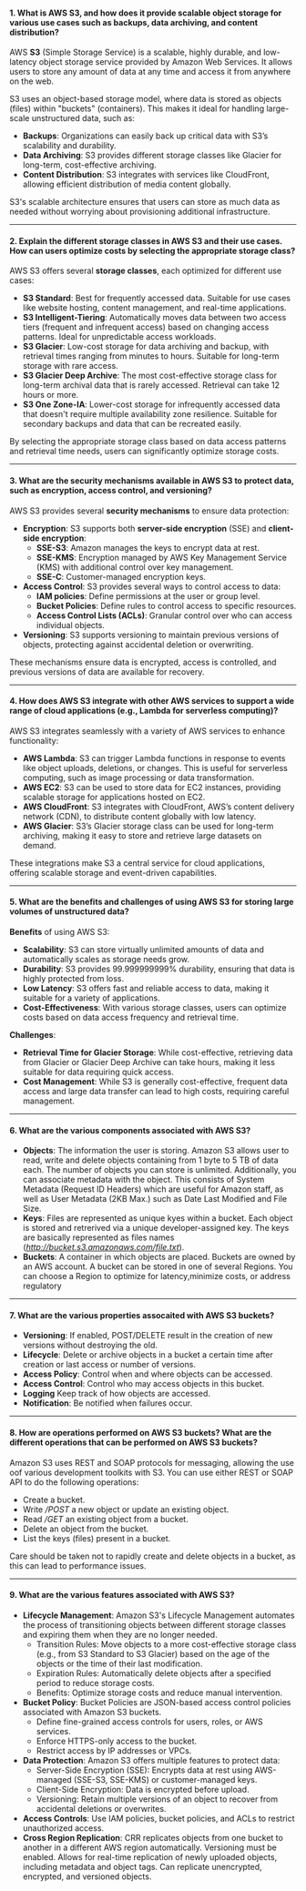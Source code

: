 #### 1. **What is AWS S3, and how does it provide scalable object storage for various use cases such as backups, data archiving, and content distribution?**

AWS **S3** (Simple Storage Service) is a scalable, highly durable, and low-latency object storage service provided by Amazon Web Services. It allows users to store any amount of data at any time and access it from anywhere on the web.

S3 uses an object-based storage model, where data is stored as objects (files) within "buckets" (containers). This makes it ideal for handling large-scale unstructured data, such as:

- **Backups**: Organizations can easily back up critical data with S3’s scalability and durability.
- **Data Archiving**: S3 provides different storage classes like Glacier for long-term, cost-effective archiving.
- **Content Distribution**: S3 integrates with services like CloudFront, allowing efficient distribution of media content globally.

S3's scalable architecture ensures that users can store as much data as needed without worrying about provisioning additional infrastructure.

---

#### 2. **Explain the different storage classes in AWS S3 and their use cases. How can users optimize costs by selecting the appropriate storage class?**

AWS S3 offers several **storage classes**, each optimized for different use cases:

- **S3 Standard**: Best for frequently accessed data. Suitable for use cases like website hosting, content management, and real-time applications.
- **S3 Intelligent-Tiering**: Automatically moves data between two access tiers (frequent and infrequent access) based on changing access patterns. Ideal for unpredictable access workloads.
- **S3 Glacier**: Low-cost storage for data archiving and backup, with retrieval times ranging from minutes to hours. Suitable for long-term storage with rare access.
- **S3 Glacier Deep Archive**: The most cost-effective storage class for long-term archival data that is rarely accessed. Retrieval can take 12 hours or more.
- **S3 One Zone-IA**: Lower-cost storage for infrequently accessed data that doesn't require multiple availability zone resilience. Suitable for secondary backups and data that can be recreated easily.

By selecting the appropriate storage class based on data access patterns and retrieval time needs, users can significantly optimize storage costs.

---

#### 3. **What are the security mechanisms available in AWS S3 to protect data, such as encryption, access control, and versioning?**

AWS S3 provides several **security mechanisms** to ensure data protection:

- **Encryption**: S3 supports both **server-side encryption** (SSE) and **client-side encryption**:
    - **SSE-S3**: Amazon manages the keys to encrypt data at rest.
    - **SSE-KMS**: Encryption managed by AWS Key Management Service (KMS) with additional control over key management.
    - **SSE-C**: Customer-managed encryption keys.
- **Access Control**: S3 provides several ways to control access to data:
    - **IAM policies**: Define permissions at the user or group level.
    - **Bucket Policies**: Define rules to control access to specific resources.
    - **Access Control Lists (ACLs)**: Granular control over who can access individual objects.
- **Versioning**: S3 supports versioning to maintain previous versions of objects, protecting against accidental deletion or overwriting.

These mechanisms ensure data is encrypted, access is controlled, and previous versions of data are available for recovery.

---

#### 4. **How does AWS S3 integrate with other AWS services to support a wide range of cloud applications (e.g., Lambda for serverless computing)?**
  
AWS S3 integrates seamlessly with a variety of AWS services to enhance functionality:

- **AWS Lambda**: S3 can trigger Lambda functions in response to events like object uploads, deletions, or changes. This is useful for serverless computing, such as image processing or data transformation.
- **AWS EC2**: S3 can be used to store data for EC2 instances, providing scalable storage for applications hosted on EC2.
- **AWS CloudFront**: S3 integrates with CloudFront, AWS’s content delivery network (CDN), to distribute content globally with low latency.
- **AWS Glacier**: S3’s Glacier storage class can be used for long-term archiving, making it easy to store and retrieve large datasets on demand.

These integrations make S3 a central service for cloud applications, offering scalable storage and event-driven capabilities.

---

#### 5. **What are the benefits and challenges of using AWS S3 for storing large volumes of unstructured data?**

**Benefits** of using AWS S3:

- **Scalability**: S3 can store virtually unlimited amounts of data and automatically scales as storage needs grow.
- **Durability**: S3 provides 99.999999999% durability, ensuring that data is highly protected from loss.
- **Low Latency**: S3 offers fast and reliable access to data, making it suitable for a variety of applications.
- **Cost-Effectiveness**: With various storage classes, users can optimize costs based on data access frequency and retrieval time.

**Challenges**:

- **Retrieval Time for Glacier Storage**: While cost-effective, retrieving data from Glacier or Glacier Deep Archive can take hours, making it less suitable for data requiring quick access.
- **Cost Management**: While S3 is generally cost-effective, frequent data access and large data transfer can lead to high costs, requiring careful management.

---

#### 6. **What are the various components associated with AWS S3?**
- **Objects**: The information the user is storing. Amazon S3 allows user to read, write and delete objects containing from 1 byte to 5 TB of data each. The number of objects you can store is unlimited.
Additionally, you can associate metadata with the object. This consists of System Metadata (Request ID Headers) which are useful for Amazon staff, as well as User Metadata (2KB Max.) such as Date Last Modified and File Size.
- **Keys**: Files are represented as unique kyes within a bucket. Each object  is stored and retrerived via a unique developer-assigned key. 
The keys are basically represented as files names (*http://bucket.s3.amazonaws.com/file.txt*).
- **Buckets**: A container in which objects are placed. Buckets are owned by an AWS account. A bucket can be stored in one of several Regions. You can choose a Region to optimize for latency,minimize costs, or address regulatory

---

#### 7. **What are the various properties assocaited with AWS S3 buckets?**
- **Versioning**: If enabled, POST/DELETE result in the creation of new versions without destroying the old.
- **Lifecycle**: Delete or archive objects in a bucket a certain time after creation or last access or number of versions.
- **Access Policy**: Control when and where objects can be accessed.
- **Access Control**: Control who may access objects in this bucket.
- **Logging** Keep track of how objects are accessed.
- **Notification**: Be notified when failures occur.

--- 

#### 8. **How are operations performed on AWS S3 buckets? What are the different operations that can be performed on AWS S3 buckets?**
Amazon S3 uses REST and SOAP protocols for messaging, allowing the use oof various development toolkits with S3. You can use either REST or SOAP API to do the following operations:
- Create a bucket.
- Write */POST* a new object or update an existing object.
- Read */GET* an existing object from a bucket.
- Delete an object from the bucket.
- List the keys (files) present in a bucket.

Care should be taken not to rapidly create and delete objects in a bucket, as this can lead to performance issues.


---

#### 9. **What are the various features associated with AWS S3?**
- **Lifecycle Management**: Amazon S3's Lifecycle Management automates the process of transitioning objects between different storage classes and expiring them when they are no longer needed.
    * Transition Rules: Move objects to a more cost-effective storage class (e.g., from S3 Standard to S3 Glacier) based on the age of the objects or the time of their last modification.
    * Expiration Rules: Automatically delete objects after a specified period to reduce storage costs.
    * Benefits: Optimize storage costs and reduce manual intervention.
- **Bucket Policy**: Bucket Policies are JSON-based access control policies associated with Amazon S3 buckets.
    * Define fine-grained access controls for users, roles, or AWS services.
    * Enforce HTTPS-only access to the bucket.
    * Restrict access by IP addresses or VPCs.
- **Data Protection**: Amazon S3 offers multiple features to protect data:
    * Server-Side Encryption (SSE): Encrypts data at rest using AWS-managed (SSE-S3, SSE-KMS) or customer-managed keys.
    * Client-Side Encryption: Data is encrypted before upload.
    * Versioning: Retain multiple versions of an object to recover from accidental deletions or overwrites.
- **Access Controls**: Use IAM policies, bucket policies, and ACLs to restrict unauthorized access.
- **Cross Region Replication**: CRR replicates objects from one bucket to another in a different AWS region automatically. Versioning must be enabled.
Allows for real-time replication of newly uploaded objects, including metadata and object tags.
Can replicate unencrypted, encrypted, and versioned objects.
